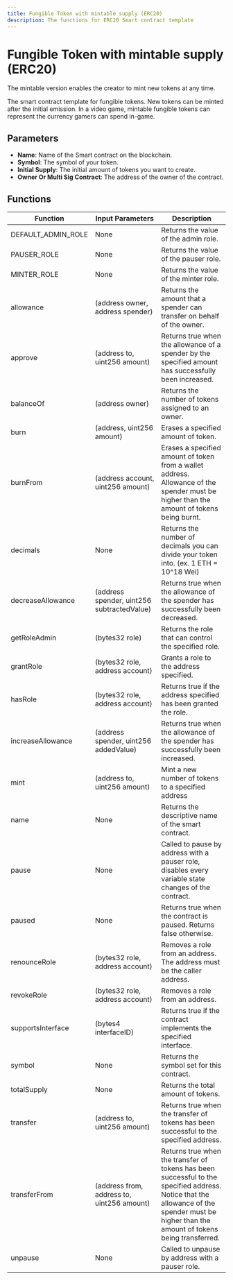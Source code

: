 ```yaml
---
title: Fungible Token with mintable supply (ERC20)
description: The functions for ERC20 Smart contract template
---
```


# Fungible Token with mintable supply (ERC20)

The mintable version enables the creator to mint new tokens at any time.

The smart contract template for fungible tokens. New tokens can be minted after the initial emission. In a video game, mintable fungible tokens can represent the currency gamers can spend in-game.

## Parameters

-   **Name**: Name of the Smart contract on the blockchain.
-   **Symbol**: The symbol of your token.
-   **Initial Supply**: The initial amount of tokens you want to create.
-   **Owner Or Multi Sig Contract**: The address of the owner of the contract.

## Functions

| Function           | Input Parameters                           | Description                                                                                                                                                                                 |
| ------------------ | ------------------------------------------ | ------------------------------------------------------------------------------------------------------------------------------------------------------------------------------------------- |
| DEFAULT_ADMIN_ROLE | None                                       | Returns the value of the admin role.                                                                                                                                                        |
| PAUSER_ROLE        | None                                       | Returns the value of the pauser role.                                                                                                                                                       |
| MINTER_ROLE        | None                                       | Returns the value of the minter role.                                                                                                                                                       |
| allowance          | (address owner, address spender)           | Returns the amount that a spender can transfer on behalf of the owner.                                                                                                                      |
| approve            | (address to, uint256 amount)               | Returns true when the allowance of a spender by the specified amount has successfully been increased.                                                                                       |
| balanceOf          | (address owner)                            | Returns the number of tokens assigned to an owner.                                                                                                                                          |
| burn               | (address, uint256 amount)                  | Erases a specified amount of token.                                                                                                                                                         |
| burnFrom           | (address account, uint256 amount)          | Erases a specified amount of token from a wallet address. Allowance of the spender must be higher than the amount of tokens being burnt.                                                    |
| decimals           | None                                       | Returns the number of decimals you can divide your token into. (ex. 1 ETH = 10^18 Wei)                                                                                                      |
| decreaseAllowance  | (address spender, uint256 subtractedValue) | Returns true when the allowance of the spender has successfully been decreased.                                                                                                             |
| getRoleAdmin       | (bytes32 role)                             | Returns the role that can control the specified role.                                                                                                                                       |
| grantRole          | (bytes32 role, address account)            | Grants a role to the address specified.                                                                                                                                                     |
| hasRole            | (bytes32 role, address account)            | Returns true if the address specified has been granted the role.                                                                                                                            |
| increaseAllowance  | (address spender, uint256 addedValue)      | Returns true when the allowance of the spender has successfully been increased.                                                                                                             |
| mint               | (address to, uint256 amount)               | Mint a new number of tokens to a specified address                                                                                                                                          |
| name               | None                                       | Returns the descriptive name of the smart contract.                                                                                                                                         |
| pause              | None                                       | Called to pause by address with a pauser role, disables every variable state changes of the contract.                                                                                       |
| paused             | None                                       | Returns true when the contract is paused. Returns false otherwise.                                                                                                                          |
| renounceRole       | (bytes32 role, address account)            | Removes a role from an address. The address must be the caller address.                                                                                                                     |
| revokeRole         | (bytes32 role, address account)            | Removes a role from an address.                                                                                                                                                             |
| supportsInterface  | (bytes4 interfaceID)                       | Returns true if the contract implements the specified interface.                                                                                                                            |
| symbol             | None                                       | Returns the symbol set for this contract.                                                                                                                                                   |
| totalSupply        | None                                       | Returns the total amount of tokens.                                                                                                                                                         |
| transfer           | (address to, uint256 amount)               | Returns true when the transfer of tokens has been successful to the specified address.                                                                                                      |
| transferFrom       | (address from, address to, uint256 amount) | Returns true when the transfer of tokens has been successful to the specified address. Notice that the allowance of the spender must be higher than the amount of tokens being transferred. |
| unpause            | None                                       | Called to unpause by address with a pauser role.                                                                                                                                            |
